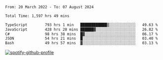 <!--START_SECTION:waka-->

```txt
From: 20 March 2022 - To: 07 August 2024

Total Time: 1,597 hrs 49 mins

TypeScript        793 hrs 1 min   ████████████▒░░░░░░░░░░░░   49.63 %
JavaScript        428 hrs 28 mins ██████▓░░░░░░░░░░░░░░░░░░   26.82 %
C#                98 hrs 38 mins  █▓░░░░░░░░░░░░░░░░░░░░░░░   06.17 %
JSON              54 hrs 21 mins  █░░░░░░░░░░░░░░░░░░░░░░░░   03.40 %
Bash              49 hrs 57 mins  ▓░░░░░░░░░░░░░░░░░░░░░░░░   03.13 %
```

<!--END_SECTION:waka-->
[![spotify-github-profile](https://spotify-github-profile.vercel.app/api/view?uid=c00zprrvy9xiloa9qnco3hmng&cover_image=true&theme=novatorem&show_offline=false&background_color=121212&bar_color=53b14f&bar_color_cover=false)](https://spotify-github-profile.vercel.app/api/view?uid=c00zprrvy9xiloa9qnco3hmng&redirect=true)



